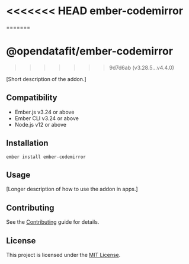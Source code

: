 <<<<<<< HEAD
ember-codemirror
==============================================================================
=======
# @opendatafit/ember-codemirror
>>>>>>> 9d7d6ab (v3.28.5...v4.4.0)

[Short description of the addon.]


## Compatibility

* Ember.js v3.24 or above
* Ember CLI v3.24 or above
* Node.js v12 or above


## Installation

```
ember install ember-codemirror
```


## Usage

[Longer description of how to use the addon in apps.]


## Contributing

See the [Contributing](CONTRIBUTING.md) guide for details.


## License

This project is licensed under the [MIT License](LICENSE.md).
